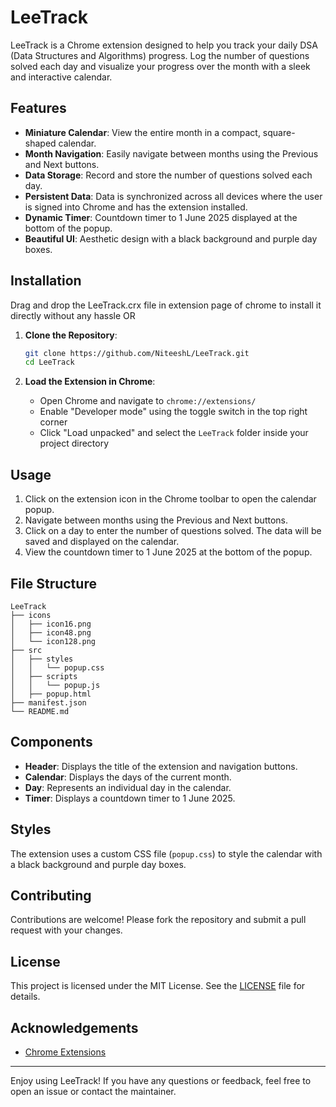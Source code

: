 # LeeTrack

LeeTrack is a Chrome extension designed to help you track your daily DSA (Data Structures and Algorithms) progress. Log the number of questions solved each day and visualize your progress over the month with a sleek and interactive calendar.

## Features

- **Miniature Calendar**: View the entire month in a compact, square-shaped calendar.
- **Month Navigation**: Easily navigate between months using the Previous and Next buttons.
- **Data Storage**: Record and store the number of questions solved each day.
- **Persistent Data**: Data is synchronized across all devices where the user is signed into Chrome and has the extension installed.
- **Dynamic Timer**: Countdown timer to 1 June 2025 displayed at the bottom of the popup.
- **Beautiful UI**: Aesthetic design with a black background and purple day boxes.

## Installation

Drag and drop the LeeTrack.crx file in extension page of chrome to install it directly without any hassle OR

1. **Clone the Repository**:
   ```sh
   git clone https://github.com/NiteeshL/LeeTrack.git
   cd LeeTrack
   ```

2. **Load the Extension in Chrome**:
   - Open Chrome and navigate to `chrome://extensions/`
   - Enable "Developer mode" using the toggle switch in the top right corner
   - Click "Load unpacked" and select the `LeeTrack` folder inside your project directory

## Usage

1. Click on the extension icon in the Chrome toolbar to open the calendar popup.
2. Navigate between months using the Previous and Next buttons.
3. Click on a day to enter the number of questions solved. The data will be saved and displayed on the calendar.
4. View the countdown timer to 1 June 2025 at the bottom of the popup.

## File Structure

```
LeeTrack
├── icons
│   ├── icon16.png
│   ├── icon48.png
│   └── icon128.png
├── src
│   ├── styles
│   │   └── popup.css
│   ├── scripts
│   │   └── popup.js
│   ├── popup.html
├── manifest.json
└── README.md
```

## Components

- **Header**: Displays the title of the extension and navigation buttons.
- **Calendar**: Displays the days of the current month.
- **Day**: Represents an individual day in the calendar.
- **Timer**: Displays a countdown timer to 1 June 2025.

## Styles

The extension uses a custom CSS file (`popup.css`) to style the calendar with a black background and purple day boxes.

## Contributing

Contributions are welcome! Please fork the repository and submit a pull request with your changes.

## License

This project is licensed under the MIT License. See the [LICENSE](LICENSE) file for details.

## Acknowledgements

- [Chrome Extensions](https://developer.chrome.com/docs/extensions/)

---

Enjoy using LeeTrack! If you have any questions or feedback, feel free to open an issue or contact the maintainer.